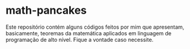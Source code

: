# math-pancakes
Este repositório contém alguns códigos feitos por mim que apresentam, basicamente, teoremas da matemática aplicados em linguagem de programação de alto nível. 
Fique a vontade caso necessite.
